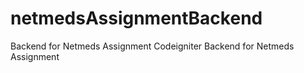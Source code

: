# netmedsAssignmentBackend
Backend for Netmeds Assignment
Codeigniter Backend for Netmeds Assignment
